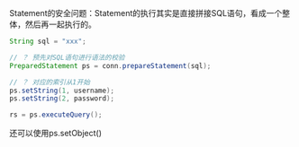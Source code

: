 Statement的安全问题：Statement的执行其实是直接拼接SQL语句，看成一个整体，然后再一起执行的。

```java
String sql = "xxx";

// ？ 预先对SQL语句进行语法的校验
PreparedStatement ps = conn.prepareStatement(sql);

// ？ 对应的索引从1开始
ps.setString(1, username);
ps.setString(2, password);

rs = ps.executeQuery();
```

还可以使用ps.setObject()